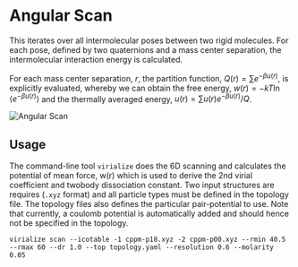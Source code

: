 # Angular Scan

This iterates over all intermolecular poses between two rigid molecules.
For each pose, defined by two quaternions and a mass center separation, the
intermolecular interaction energy is calculated.

For each mass center separation, _r_, the partition function,
$Q(r) = \sum e^{-\beta u(r)}$, is explicitly
evaluated, whereby we can obtain the free energy, $w(r) = -kT \ln \langle e^{-\beta u(r)} \rangle$ and
the thermally averaged energy, $u(r) = \sum u(r)e^{-\beta u(r)} / Q$.

![Angular Scan](assets/illustration.png)

## Usage

The command-line tool `virialize` does the 6D scanning and calculates the potential of mean force, w(r) which
is used to derive the 2nd virial coefficient and twobody dissociation constant.
Two input structures are requires (`.xyz` format) and all particle types must be defined in the topology file.
The topology files also defines the particular pair-potential to use. Note that currently, a coulomb potential
is automatically added and should hence not be specified in the topology.

```console
virialize scan --icotable -1 cppm-p18.xyz -2 cppm-p00.xyz --rmin 40.5 --rmax 60 --dr 1.0 --top topology.yaml --resolution 0.6 --molarity 0.05
```

